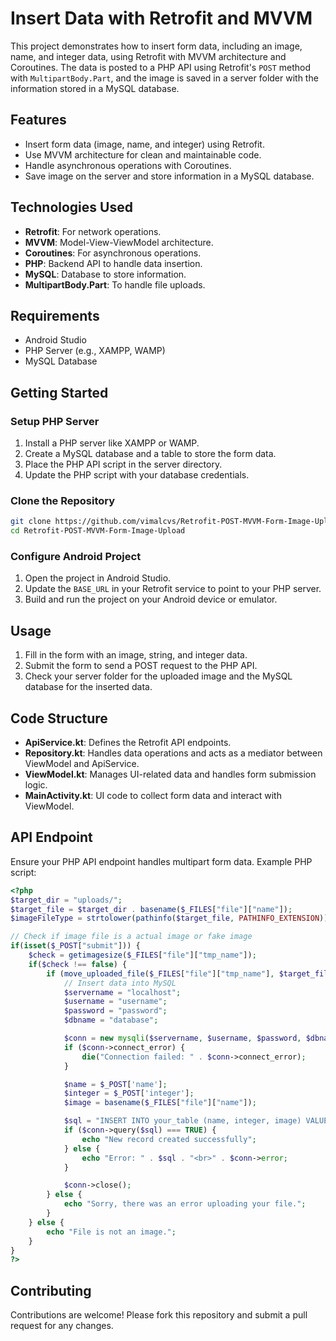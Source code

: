 # Insert Data with Retrofit and MVVM

This project demonstrates how to insert form data, including an image, name, and integer data, using Retrofit with MVVM architecture and Coroutines. The data is posted to a PHP API using Retrofit's `POST` method with `MultipartBody.Part`, and the image is saved in a server folder with the information stored in a MySQL database.

## Features

- Insert form data (image, name, and integer) using Retrofit.
- Use MVVM architecture for clean and maintainable code.
- Handle asynchronous operations with Coroutines.
- Save image on the server and store information in a MySQL database.

## Technologies Used

- **Retrofit**: For network operations.
- **MVVM**: Model-View-ViewModel architecture.
- **Coroutines**: For asynchronous operations.
- **PHP**: Backend API to handle data insertion.
- **MySQL**: Database to store information.
- **MultipartBody.Part**: To handle file uploads.

## Requirements

- Android Studio
- PHP Server (e.g., XAMPP, WAMP)
- MySQL Database

## Getting Started

### Setup PHP Server

1. Install a PHP server like XAMPP or WAMP.
2. Create a MySQL database and a table to store the form data.
3. Place the PHP API script in the server directory.
4. Update the PHP script with your database credentials.

### Clone the Repository

```bash
git clone https://github.com/vimalcvs/Retrofit-POST-MVVM-Form-Image-Upload.git
cd Retrofit-POST-MVVM-Form-Image-Upload
```

### Configure Android Project

1. Open the project in Android Studio.
2. Update the `BASE_URL` in your Retrofit service to point to your PHP server.
3. Build and run the project on your Android device or emulator.

## Usage

1. Fill in the form with an image, string, and integer data.
2. Submit the form to send a POST request to the PHP API.
3. Check your server folder for the uploaded image and the MySQL database for the inserted data.

## Code Structure

- **ApiService.kt**: Defines the Retrofit API endpoints.
- **Repository.kt**: Handles data operations and acts as a mediator between ViewModel and ApiService.
- **ViewModel.kt**: Manages UI-related data and handles form submission logic.
- **MainActivity.kt**: UI code to collect form data and interact with ViewModel.

## API Endpoint

Ensure your PHP API endpoint handles multipart form data. Example PHP script:

```php
<?php
$target_dir = "uploads/";
$target_file = $target_dir . basename($_FILES["file"]["name"]);
$imageFileType = strtolower(pathinfo($target_file, PATHINFO_EXTENSION));

// Check if image file is a actual image or fake image
if(isset($_POST["submit"])) {
    $check = getimagesize($_FILES["file"]["tmp_name"]);
    if($check !== false) {
        if (move_uploaded_file($_FILES["file"]["tmp_name"], $target_file)) {
            // Insert data into MySQL
            $servername = "localhost";
            $username = "username";
            $password = "password";
            $dbname = "database";

            $conn = new mysqli($servername, $username, $password, $dbname);
            if ($conn->connect_error) {
                die("Connection failed: " . $conn->connect_error);
            }

            $name = $_POST['name'];
            $integer = $_POST['integer'];
            $image = basename($_FILES["file"]["name"]);

            $sql = "INSERT INTO your_table (name, integer, image) VALUES ('$name', '$integer', '$image')";
            if ($conn->query($sql) === TRUE) {
                echo "New record created successfully";
            } else {
                echo "Error: " . $sql . "<br>" . $conn->error;
            }

            $conn->close();
        } else {
            echo "Sorry, there was an error uploading your file.";
        }
    } else {
        echo "File is not an image.";
    }
}
?>
```

## Contributing

Contributions are welcome! Please fork this repository and submit a pull request for any changes.
